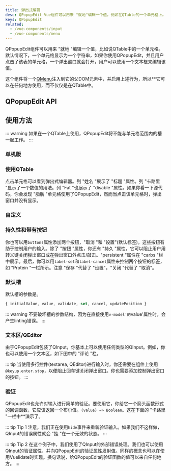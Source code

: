 ```yaml
---
title: 弹出式编辑
desc: QPopupEdit Vue组件可以用来 "就地"编辑一个值，例如在QTable的一个单元格上。
keys: QPopupEdit
related:
  - /vue-components/input
  - /vue-components/menu
---
```


QPopupEdit组件可以用来 "就地 "编辑一个值，比如说QTable中的一个单元格。默认情况下，一个单元格显示为一个字符串，如果你使用QPopupEdit，并且用户点击了该表的单元格，一个弹出窗口就会打开，用户可以使用一个文本框来编辑该值。

这个组件将一个[QMenu](/vue-components/menu)注入到它的父DOM元素中，并启用上述行为，所以**它可以在任何地方使用，而不仅仅是在QTable中。

## QPopupEdit API

<doc-api file="QPopupEdit" />

## 使用方法

::: warning
如果在一个QTable上使用，QPopupEdit将不能与单元格范围内的槽一起工作。
:::

### 单机版

<doc-example title="点击文本" file="QPopupEdit/Standalone" />

### 使用QTable
点击单元格可以看到弹出式编辑器。列 "姓名 "展示了 "标题 "属性。列 "卡路里 "显示了一个数值的用法。列 "Fat "也展示了 "disable "属性。如果你看一下源代码，你会发现 "脂肪 "单元格使用了QPopupEdit，然而当点击该单元格时，弹出窗口并没有显示。

<doc-example title="编辑第一列" file="QPopupEdit/WithTable" />

### 自定义

<doc-example title="自定义QPopupEdit" file="QPopupEdit/Customizing" />

### 持久性和带有按钮
你也可以用`buttons`属性添加两个按钮，"取消 "和 "设置"(默认标签)。这些按钮有助于控制用户的输入。除了 "按钮 "属性，你还有 "持久 "属性，它可以阻止用户用转义键关闭弹出窗口或在弹出窗口外点击/敲击。"persistent "属性在 "carbs "栏中展示。最后，你可以用`label-set`和`label-cancel`属性来控制两个按钮的标签，如 "Protein "一栏所示。注意 "保存 "代替了 "设置"，"关闭 "代替了 "取消"。

<doc-example title="持久化编辑，并带有按钮" file="QPopupEdit/WithButtons" />

### 默认槽
默认槽的参数是。

```js
{ initialValue, value, validate, set, cancel, updatePosition }
```

::: warning
不要破坏槽的参数结构，因为在直接使用`v-model'的`value'属性时，会产生linting错误。
:::

<doc-example title="默认插槽参数" file="QPopupEdit/DefaultSlotParameters" />

### 文本区/QEditor
由于QPopupEdit包装了QInput，你基本上可以使用任何类型的QInput。例如，你也可以使用一个文本区，如下图中的 "评论 "栏。

::: tip
当使用多行控件(textarea, QEditor)进行输入时，你还需要在组件上使用`@keyup.enter.stop`，以便阻止回车键关闭弹出窗口。你也需要添加控制弹出窗口的按钮。
:::

<doc-example title="QInput textarea" file="QPopupEdit/TextArea" />

<doc-example title="QEditor" file="QPopupEdit/PopupWithEditor" />

### 验证
QPopupEdit也允许对输入进行简单的验证。要使用它，你给它一个箭头函数形式的回调函数，它应该返回一个布尔值。`(value) => Boolean`。这在下面的 "卡路里 "一栏中**演示了。

::: tip Tip 1
注意，我们正在使用`hide`事件来重新验证输入。如果我们不这样做，QInput的错误属性就会 "挂 "在一个无效的状态。
:::

::: tip Tip 2
在这个例子中，我们使用了QInput的外部错误处理。我们也可以使用QInput的验证属性，并向QPopupEdit的验证属性发射值。同样的概念也可以在使用Vuelidate时实现。换句话说，给QPopupEdit的验证函数的值可以来自任何地方。
:::

<doc-example title="带验证的编辑" file="QPopupEdit/WithValidation" />
